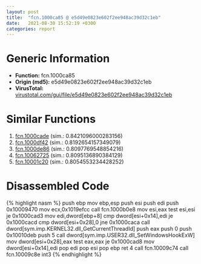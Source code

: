 ```yaml
---
layout: post
title:  "fcn.1000ca85 @ e5d49e0823e602f2ee948ac39d32c1eb"
date:   2021-08-30 15:52:19 +0300
categories: report
---
```


# Generic Information
- **Function:** fcn.1000ca85
- **Origin (md5):** e5d49e0823e602f2ee948ac39d32c1eb
- **VirusTotal:** [virustotal.com/gui/file/e5d49e0823e602f2ee948ac39d32c1eb][virustotal_ref]



# Similar Functions

1. [fcn.1000cade][similar_1_ref] (sim.: 0.8421096000283156)
2. [fcn.1000df42][similar_2_ref] (sim.: 0.8192654157349079)
3. [fcn.1000de86][similar_3_ref] (sim.: 0.8097769548854216)
4. [fcn.10062725][similar_4_ref] (sim.: 0.8095136890384129)
5. [fcn.10001c20][similar_5_ref] (sim.: 0.8054553234428252)


# Disassembled Code

{% highlight nasm %}
push ebp
mov ebp,esp
push esi
push edi
push 0x10009470
mov ecx,0x1019efcc
call fcn.1000b0e8
mov esi,eax
test esi,esi
je 0x1000cad3
mov edi,dword[ebp+8]
cmp dword[esi+0x14],edi
je 0x1000cacd
cmp dword[esi+0x28],0
jne 0x1000caca
call dword[sym.imp.KERNEL32.dll_GetCurrentThreadId]
push eax
push 0
push 0x10010deb
push 5
call dword[sym.imp.USER32.dll_SetWindowsHookExW]
mov dword[esi+0x28],eax
test eax,eax
je 0x1000cad8
mov dword[esi+0x14],edi
pop edi
pop esi
pop ebp
ret 4
call fcn.10009c74
call fcn.10009c8e
int3 
{% endhighlight %}


[similar_1_ref]: /report/fcn.1000cade@e5d49e0823e602f2ee948ac39d32c1eb
[similar_2_ref]: /report/fcn.1000df42@e5d49e0823e602f2ee948ac39d32c1eb
[similar_3_ref]: /report/fcn.1000de86@e5d49e0823e602f2ee948ac39d32c1eb
[similar_4_ref]: /report/fcn.10062725@e5d49e0823e602f2ee948ac39d32c1eb
[similar_5_ref]: /report/fcn.10001c20@dc3e2cdf680078d293de3e2d92ba613c
[virustotal_ref]: https://www.virustotal.com/gui/file/e5d49e0823e602f2ee948ac39d32c1eb
